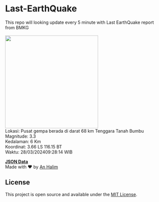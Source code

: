 # Last-EarthQuake
This repo will looking update every 5 minute with Last EarthQuake report from BMKG
<br>
<br>
<img src="https://static.bmkg.go.id/20240328092814.mmi.jpg" width="300"/>
<br>
Lokasi: Pusat gempa berada di darat 68 km Tenggara Tanah Bumbu <br>
Magnitude: 3.3 <br>
Kedalaman: 6 Km <br>
Koordinat: 3.66 LS 116.15 BT <br>
Waktu: 28/03/202409:28:14 WIB <br>

<a href="./data/data.json">**JSON Data**</a>
<br>
Made with ❤️ by <a href="https://github.com/an-halim">An Halim</a>
## License

This project is open source and available under the [MIT License](LICENSE).
